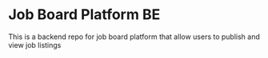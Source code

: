 # Job Board Platform BE
This is a  backend repo for job board platform that allow users to publish and view job listings

